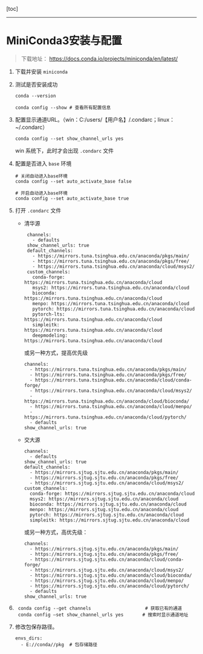 [toc]

---

# MiniConda3安装与配置

> 下载地址： https://docs.conda.io/projects/miniconda/en/latest/

1. 下载并安装 `miniconda`

2. 测试是否安装成功

   ```shell
   conda --version
   
   conda config --show # 查看所有配置信息
   ```

3. 配置显示通道URL。（win：C:/users/【用户名】/.condarc；linux：~/.condarc）

   ```python3
   conda config --set show_channel_urls yes
   ```

   win 系统下，此时才会出现 `.condarc` 文件

4. 配置是否进入 `base` 环境

    ```shell
    # 关闭自动进入base环境
    conda config --set auto_activate_base false
    
    # 开启自动进入base环境
    conda config --set auto_activate_base true
    ```

    

5. 打开 `.condarc` 文件

   - 清华源

     ```config
      channels:
        - defaults
      show_channel_urls: true
      default_channels:
        - https://mirrors.tuna.tsinghua.edu.cn/anaconda/pkgs/main/
        - https://mirrors.tuna.tsinghua.edu.cn/anaconda/pkgs/free/
        - https://mirrors.tuna.tsinghua.edu.cn/anaconda/cloud/msys2/
      custom_channels:
        conda-forge: https://mirrors.tuna.tsinghua.edu.cn/anaconda/cloud
        msys2: https://mirrors.tuna.tsinghua.edu.cn/anaconda/cloud
        bioconda: https://mirrors.tuna.tsinghua.edu.cn/anaconda/cloud
        menpo: https://mirrors.tuna.tsinghua.edu.cn/anaconda/cloud
        pytorch: https://mirrors.tuna.tsinghua.edu.cn/anaconda/cloud
        pytorch-lts: https://mirrors.tuna.tsinghua.edu.cn/anaconda/cloud
        simpleitk: https://mirrors.tuna.tsinghua.edu.cn/anaconda/cloud
        deepmodeling: https://mirrors.tuna.tsinghua.edu.cn/anaconda/cloud
     ```

     或另一种方式，提高优先级

     ```config
     channels:
       - https://mirrors.tuna.tsinghua.edu.cn/anaconda/pkgs/main/
       - https://mirrors.tuna.tsinghua.edu.cn/anaconda/pkgs/free/
       - https://mirrors.tuna.tsinghua.edu.cn/anaconda/cloud/conda-forge/
       - https://mirrors.tuna.tsinghua.edu.cn/anaconda/cloud/msys2/
       - https://mirrors.tuna.tsinghua.edu.cn/anaconda/cloud/bioconda/
       - https://mirrors.tuna.tsinghua.edu.cn/anaconda/cloud/menpo/
       - https://mirrors.tuna.tsinghua.edu.cn/anaconda/cloud/pytorch/
       - defaults
     show_channel_urls: true
     
     ```

   - 交大源

     ```config
     channels:
       - defaults
     show_channel_urls: true
     default_channels:
       - https://mirrors.sjtug.sjtu.edu.cn/anaconda/pkgs/main/
       - https://mirrors.sjtug.sjtu.edu.cn/anaconda/pkgs/free/
       - https://mirrors.sjtug.sjtu.edu.cn/anaconda/cloud/msys2/
     custom_channels:
       conda-forge: https://mirrors.sjtug.sjtu.edu.cn/anaconda/cloud
       msys2: https://mirrors.sjtug.sjtu.edu.cn/anaconda/cloud
       bioconda: https://mirrors.sjtug.sjtu.edu.cn/anaconda/cloud
       menpo: https://mirrors.sjtug.sjtu.edu.cn/anaconda/cloud
       pytorch: https://mirrors.sjtug.sjtu.edu.cn/anaconda/cloud
       simpleitk: https://mirrors.sjtug.sjtu.edu.cn/anaconda/cloud
     ```

     或另一种方式，高优先级：

     ```config
     channels:
       - https://mirrors.sjtug.sjtu.edu.cn/anaconda/pkgs/main/
       - https://mirrors.sjtug.sjtu.edu.cn/anaconda/pkgs/free/
       - https://mirrors.sjtug.sjtu.edu.cn/anaconda/cloud/conda-forge/
       - https://mirrors.sjtug.sjtu.edu.cn/anaconda/cloud/msys2/
       - https://mirrors.sjtug.sjtu.edu.cn/anaconda/cloud/bioconda/
       - https://mirrors.sjtug.sjtu.edu.cn/anaconda/cloud/menpo/
       - https://mirrors.sjtug.sjtu.edu.cn/anaconda/cloud/pytorch/
       - defaults
     show_channel_urls: true
     ```

6. ```shell
    conda config --get channels                    # 获取已有的通道
    conda config –set show_channel_urls yes       # 搜索时显示通道地址
    ```

7. 修改包保存路径。

   ```config
   envs_dirs:
     - E://conda//pkg  # 包存储路径
   ```
